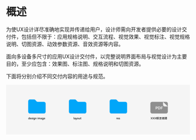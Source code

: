 # 概述


为使UX设计详尽准确地实现并传递给用户，设计师需向开发者提供必要的设计交付件，包括但不限于：应用规格说明、交互流程、视觉效果、视觉标注、视觉规格说明、切图资源、动效参数资源、音效资源等内容。


面向多设备多尺寸的应用UX设计交付件，以完整说明界面布局与视觉设计为主要目的，至少应包含：效果图、标注图、规格说明和切图资源。


下面将分别介绍不同交付内容的用途与规范。


![4.8-交付4件套](figures/4.8-交付4件套.png)
